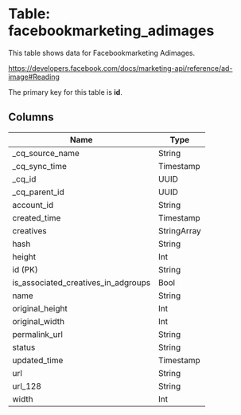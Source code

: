 # Table: facebookmarketing_adimages

This table shows data for Facebookmarketing Adimages.

https://developers.facebook.com/docs/marketing-api/reference/ad-image#Reading

The primary key for this table is **id**.

## Columns

| Name          | Type          |
| ------------- | ------------- |
|_cq_source_name|String|
|_cq_sync_time|Timestamp|
|_cq_id|UUID|
|_cq_parent_id|UUID|
|account_id|String|
|created_time|Timestamp|
|creatives|StringArray|
|hash|String|
|height|Int|
|id (PK)|String|
|is_associated_creatives_in_adgroups|Bool|
|name|String|
|original_height|Int|
|original_width|Int|
|permalink_url|String|
|status|String|
|updated_time|Timestamp|
|url|String|
|url_128|String|
|width|Int|